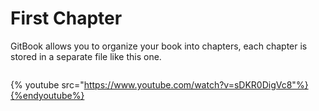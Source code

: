 # First Chapter

GitBook allows you to organize your book into chapters, each chapter is stored in a separate file like this one.

```

```

{% youtube src="https://www.youtube.com/watch?v=sDKR0DigVc8"%}{%endyoutube%}



